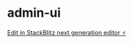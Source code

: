 # admin-ui

[Edit in StackBlitz next generation editor ⚡️](https://stackblitz.com/~/github.com/teamc-manaable/admin-ui)